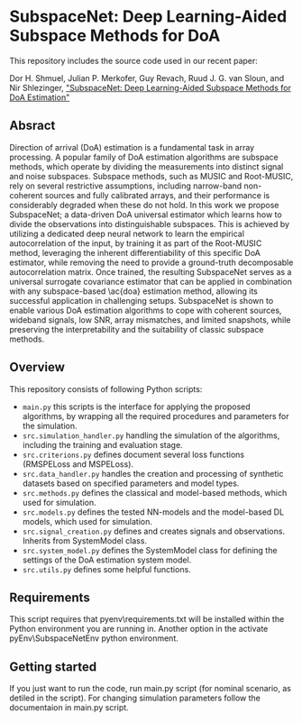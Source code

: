 # SubspaceNet: Deep Learning-Aided Subspace Methods for DoA
This repository includes the source code used in our recent paper:

Dor H. Shmuel, Julian P. Merkofer, Guy Revach, Ruud J. G. van Sloun, and Nir Shlezinger,
["SubspaceNet: Deep Learning-Aided Subspace Methods for DoA Estimation"](https://arxiv.org/abs/2306.02271)

## Absract
Direction of arrival (DoA) estimation is a fundamental task in array processing. A popular family of DoA estimation algorithms are subspace methods, which operate by dividing the measurements into distinct signal and noise subspaces. Subspace methods, such as MUSIC and Root-MUSIC, rely on several restrictive assumptions, including narrow-band non-coherent sources and fully calibrated arrays, and their performance is considerably degraded when these do not hold.
In this work we propose SubspaceNet; a data-driven DoA universal estimator which learns how to divide the observations into distinguishable subspaces. This is achieved by utilizing a dedicated deep neural network to learn the empirical autocorrelation of the input, by training it as part of the Root-MUSIC method, leveraging the inherent differentiability of this specific DoA estimator, while removing the need to provide a ground-truth decomposable autocorrelation matrix. Once trained, the resulting SubspaceNet serves as a universal surrogate covariance estimator that can be applied in combination with any subspace-based \ac{doa} estimation method, allowing its successful application in challenging setups. SubspaceNet is shown to enable various DoA estimation algorithms to cope with coherent sources, wideband signals, low SNR, array mismatches, and limited snapshots, while preserving the interpretability and the suitability of classic subspace methods. 

## Overview
This repository consists of following Python scripts:
* `main.py` this scripts is the interface for applying the proposed algorithms, by wrapping all the required procedures and parameters for the simulation.
* `src.simulation_handler.py` handling the simulation of the algorithms, including the training and evaluation stage.
* `src.criterions.py` defines document several loss functions (RMSPELoss and MSPELoss).
* `src.data_handler.py` handles the creation and processing of synthetic datasets based on specified parameters and model types.
* `src.methods.py` defines the classical and model-based methods, which used for simulation.
* `src.models.py` defines the tested NN-models and the model-based DL models, which used for simulation.
* `src.signal_creation.py` defines and creates signals and observations. Inherits from SystemModel class.
* `src.system_model.py` defines the SystemModel class for defining the settings of the DoA estimation system model.
* `src.utils.py` defines some helpful functions.

## Requirements
This script requires that pyenv\requirements.txt will be installed within the Python environment you are running in.
Another option in the activate pyEnv\SubspaceNetEnv python environment.

## Getting started
If you just want to run the code, run main.py script (for nominal scenario, as detiled in the script).
For changing simulation parameters follow the documentaion in main.py script.
